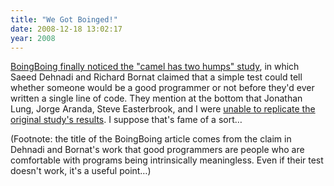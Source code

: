 ```yaml
---
title: "We Got Boinged!"
date: 2008-12-18 13:02:17
year: 2008
---
```

<a href="http://www.boingboing.net/2008/12/12/comfort-with-meaning.html">BoingBoing finally noticed the "camel has two humps" study</a>, in which Saeed Dehnadi and Richard Bornat claimed that a simple test could tell whether someone would be a good programmer or not before they'd ever written a single line of code.  They mention at the bottom that Jonathan Lung, Jorge Aranda, Steve Easterbrook, and I were <a href="http://www.cs.toronto.edu/~sme/papers/2008/Lung-ICSE2008.pdf">unable to replicate the original study's results</a>.  I suppose that's fame of a sort…

(Footnote: the title of the BoingBoing article comes from the claim in Dehnadi and Bornat's work that good programmers are people who are comfortable with programs being intrinsically meaningless.  Even if their test doesn't work, it's a useful point…)
